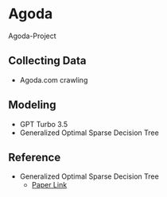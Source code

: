 # Agoda
Agoda-Project

## Collecting Data
- Agoda.com crawling

## Modeling
- GPT Turbo 3.5
- Generalized Optimal Sparse Decision Tree


## Reference

- Generalized Optimal Sparse Decision Tree
  - [Paper Link](https://arxiv.org/abs/2112.00798)
